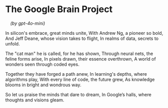 # The Google Brain Project
&nbsp;&nbsp;&nbsp;&nbsp;*(by gpt-4o-mini)*

In silicon's embrace, great minds unite,
With Andrew Ng, a pioneer so bold,
And Jeff Deane, whose vision takes to flight,
In realms of data, secrets to unfold.

The "cat man" he is called, for he has shown,
Through neural nets, the feline forms arise,
In pixels drawn, their essence overthrown,
A world of wonders seen through coded eyes.

Together they have forged a path anew,
In learning's depths, where algorithms play,
With every line of code, the future grew,
As knowledge blooms in bright and wondrous way.

So let us praise the minds that dare to dream,
In Google’s halls, where thoughts and visions gleam.